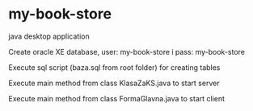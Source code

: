# my-book-store

java desktop application

Create oracle XE database, user: my-book-store i pass: my-book-store

Execute sql script (baza.sql from root folder) for creating tables

Execute main method from class KlasaZaKS.java to start server

Execute main method from class FormaGlavna.java to start client
